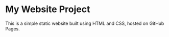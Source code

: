 # My Website Project

This is a simple static website built using HTML and CSS, hosted on GitHub Pages.
